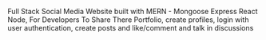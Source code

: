 Full Stack Social Media Website built with MERN - Mongoose Express React Node, For Developers To Share There Portfolio, create profiles, login with user authentication, create posts and like/comment and talk in discussions
